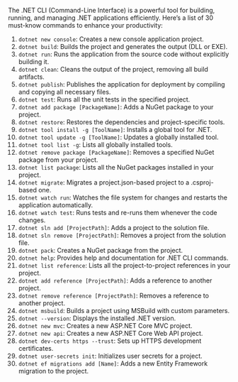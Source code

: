 The .NET CLI (Command-Line Interface) is a powerful tool for building, running, and managing .NET applications efficiently. Here’s a list of 30 must-know commands to enhance your productivity:

 1. ```dotnet new console```: Creates a new console application project.
 2. ```dotnet build```: Builds the project and generates the output (DLL or EXE).
 3. ```dotnet run```: Runs the application from the source code without explicitly building it.
 4. ```dotnet clean```: Cleans the output of the project, removing all build artifacts.
 5. ```dotnet publish```: Publishes the application for deployment by compiling and copying all necessary files.
 6. ```dotnet test```: Runs all the unit tests in the specified project.
 7. ```dotnet add package [PackageName]```: Adds a NuGet package to your project.
 8. ```dotnet restore```: Restores the dependencies and project-specific tools.
 9. ```dotnet tool install -g [ToolName]```: Installs a global tool for .NET.
 10. ```dotnet tool update -g [ToolName]```: Updates a globally installed tool.
 11. ```dotnet tool list -g```: Lists all globally installed tools.
 12. ```dotnet remove package [PackageName]```: Removes a specified NuGet package from your project.
 13. ```dotnet list package```: Lists all the NuGet packages installed in your project.
 14. ```dotnet migrate```: Migrates a project.json-based project to a .csproj-based one.
 15. ```dotnet watch run```: Watches the file system for changes and restarts the application automatically.
 16. ```dotnet watch test```: Runs tests and re-runs them whenever the code changes.
 17. ```dotnet sln add [ProjectPath]```: Adds a project to the solution file.
 18. ```dotnet sln remove [ProjectPath]```: Removes a project from the solution file.
 19. ```dotnet pack```: Creates a NuGet package from the project.
 20. ```dotnet help```: Provides help and documentation for .NET CLI commands.
 21. ```dotnet list reference```: Lists all the project-to-project references in your project.
 22. ```dotnet add reference [ProjectPath]```: Adds a reference to another project.
 23. ```dotnet remove reference [ProjectPath]```: Removes a reference to another project.
 24. ```dotnet msbuild```: Builds a project using MSBuild with custom parameters.
 25. ```dotnet --version```: Displays the installed .NET version.
 26. ```dotnet new mvc```: Creates a new ASP.NET Core MVC project.
 27. ```dotnet new api```: Creates a new ASP.NET Core Web API project.
 28. ```dotnet dev-certs https --trust```: Sets up HTTPS development certificates.
 29. ```dotnet user-secrets init```: Initializes user secrets for a project.
 30. ```dotnet ef migrations add [Name]```: Adds a new Entity Framework migration to the project.

